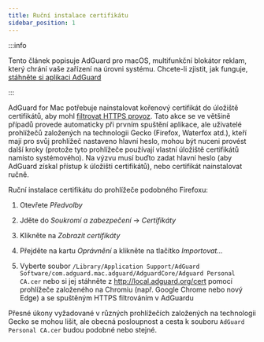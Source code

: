```yaml
---
title: Ruční instalace certifikátu
sidebar_position: 1
---
```


:::info

Tento článek popisuje AdGuard pro macOS, multifunkční blokátor reklam, který chrání vaše zařízení na úrovni systému. Chcete-li zjistit, jak funguje, [stáhněte si aplikaci AdGuard](https://agrd.io/download-kb-adblock)

:::

AdGuard for Mac potřebuje nainstalovat kořenový certifikát do úložiště certifikátů, aby mohl [filtrovat HTTPS provoz](/general/https-filtering/what-is-https-filtering). Tato akce se ve většině případů provede automaticky při prvním spuštění aplikace, ale uživatelé prohlížečů založených na technologii Gecko (Firefox, Waterfox atd.), kteří mají pro svůj prohlížeč nastaveno hlavní heslo, mohou být nuceni provést další kroky (protože tyto prohlížeče používají vlastní úložiště certifikátů namísto systémového). Na výzvu musí buďto zadat hlavní heslo (aby AdGuard získal přístup k úložišti certifikátů), nebo certifikát nainstalovat ručně.

Ruční instalace certifikátu do prohlížeče podobného Firefoxu:

  1. Otevřete *Předvolby*

  2. Jděte do *Soukromí a zabezpečení* → *Certifikáty*

  3. Klikněte na *Zobrazit certifikáty*

  4. Přejděte na kartu *Oprávnění* a klikněte na tlačítko *Importovat...*

  5. Vyberte soubor `/Library/Application Support/AdGuard Software/com.adguard.mac.adguard/AdguardCore/Adguard Personal CA.cer` nebo si jej stáhněte z http://local.adguard.org/cert pomocí prohlížeče založeného na Chromiu (např. Google Chrome nebo nový Edge) a se spuštěným HTTPS filtrováním v AdGuardu

Přesné úkony vyžadované v různých prohlížečích založených na technologii Gecko se mohou lišit, ale obecná posloupnost a cesta k souboru `AdGuard Personal CA.cer` budou podobné nebo stejné.
